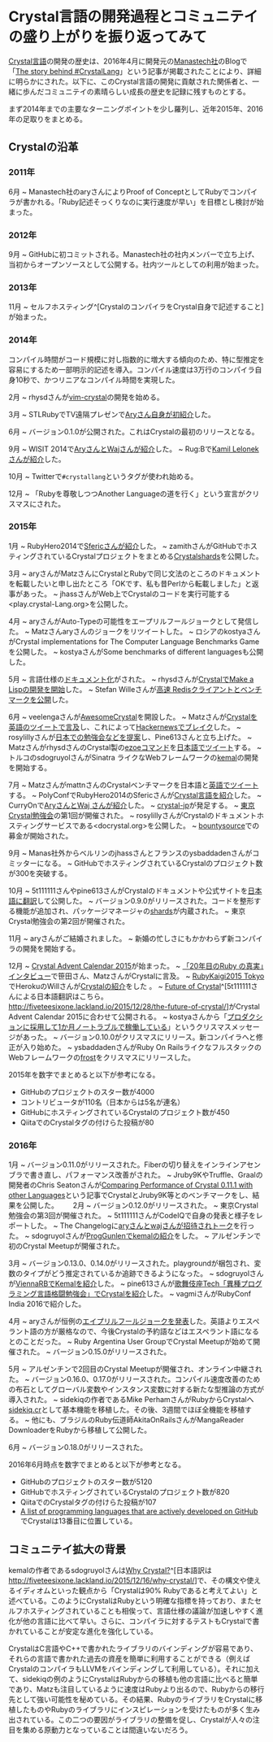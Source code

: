 # Crystal言語の開発過程とコミュニテイの盛り上がりを振り返ってみて

[Crystal言語](http://crystal-lang.org/)の開発の歴史は、2016年4月に開発元の[Manastech社](http://manas.com.ar/)のBlogで「[The story behind #CrystalLang](http://manas.com.ar/blog/2016/04/01/the-story-behind-crystal.html)」という記事が掲載されたことにより、詳細に明らかにされた。以下に、このCrystal言語の開発に貢献された関係者と、一緒に歩んだコミュニテイの素晴らしい成長の歴史を記録に残すものとする。

まず2014年までの主要なターニングポイントを少し羅列し、近年2015年、2016年の足取りをまとめる。

## Crystalの沿革

### 2011年

6月
  ~ Manastech社のaryさんによりProof of ConceptとしてRubyでコンパイラが書かれる。「Ruby記述そっくりなのに実行速度が早い」を目標とし検討が始まった。

### 2012年

9月
  ~ GitHubに初コミットされる。Manastech社の社内メンバーで立ち上げ、当初からオープンソースとして公開する。社内ツールとしての利用が始まった。

### 2013年

11月
  ~ セルフホスティング^[CrystalのコンパイラをCrystal自身で記述すること]が始まった。

### 2014年

コンパイル時間がコード規模に対し指数的に増大する傾向のため、特に型推定を容易にするため一部明示的記述を導入。コンパイル速度は3万行のコンパイラ自身10秒で、かつリニアなコンパイル時間を実現した。

2月
  ~ rhysdさんが[vim-crystal](https://github.com/rhysd/vim-crystal)の開発を始める。

3月
  ~ STLRubyでTV遠隔プレゼンで[Aryさん自身が初紹介](https://www.youtube.com/watch?v=8BdLttM26V0)した。

6月
  ~ バージョン0.1.0が公開された。これはCrystalの最初のリリースとなる。

9月
  ~ WISIT 2014で[AryさんとWajさんが紹介](https://www.youtube.com/watch?v=XGJh6rNAYfs)した。
  ~ Rug:Bで[Kamil Lelonekさんが紹介](http://www.slideshare.net/squixy/crystal-45694037)した。

10月
  ~ Twitterで`#crystallang`というタグが使われ始める。

12月
  ~ 「Rubyを尊敬しつつAnother Languageの道を行く」という宣言がクリスマスにされた。

### 2015年

1月
  ~ RubyHero2014で[Sfericさんが紹介](http://www.meetup.com/Strange-Group-Berlin/events/219492917/)した。
  ~ zamithさんがGitHubでホスティングされているCrystalプロジェクトをまとめる[Crystalshards](https://crystalshards.herokuapp.com/)を公開した。

3月
  ~ aryさんがMatzさんにCrystalとRubyで同じ文法のところのドキュメントを転載したいと申し出たところ「OKです、私も昔Perlから転載しました」と返事があった。
  ~ jhassさんがWeb上でCrystalのコードを実行可能する<play.crystal-Lang.org>を公開した。

4月
  ~ aryさんがAuto-Typeの可能性をエープリルフールジョークとして発信した。
  ~ Matzさんaryさんのジョークをリツイートした。
  ~ ロシアのkostyaさんがCrystal implementations for The Computer Language Benchmarks Gameを公開した。
  ~ kostyaさんがSome benchmarks of different languagesも公開した。

5月
  ~ 言語仕様の[ドキュメント化](http://crystal-lang.org/docs/)がされた。
  ~ rhysdさんが[CrystalでMake a Lispの開発を開始](http://rhysd.hatenablog.com/entry/2015/06/11/212141)した。
  ~ Stefan Willeさんが[高速 Redisクライアントとベンチマークを公開](http://www.stefanwille.com/2015/05/redis-clients-crystal-vs-ruby-vs-c-vs-go/)した。

6月
  ~ veelengaさんが[AwesomeCrystal](http://awesome-crystal.com/)を開設した。
  ~ Matzさんが[Crystalを英語のツイートで言及](https://twitter.com/matz_translated/status/610842797587976192)し、これによって[Hackernewsでブレイク](https://news.ycombinator.com/item?id=9669166)した。
  ~ rosylillyさんが[日本での勉強会などを提案](https://twitter.com/rosylilly/status/607543840052895744)し、Pine613さんと立ち上げた。
  ~ MatzさんがrhysdさんのCrystal製の[ezoeコマンド](https://github.com/rhysd/ezoe)を[日本語でツイート](https://twitter.com/yukihiro_matz/status/610842781091672064)する。
  ~ トルコのsdogruyolさんがSinatra ライクなWebフレームワークの[kemal](http://serdardogruyol.com/kemal/)の開発を開始する。

7月
  ~ MatzさんがmattnさんのCrystalベンチマークを日本語と[英語でツイート](https://twitter.com/matz_translated/status/611364736198967297)する。
  ~ PolyConfでRubyHero2014のSfericさんが[Crystal言語を紹介](https://www.youtube.com/watch?v=Ysm4IU4aWoQ)した。
  ~ CurryOnで[AryさんとWaj さんが紹介](http://2015.ecoop.org/event/curryon-crystal-a-programming-language-for-humans-and-computers)した。
  ~ [crystal-jp](http://crystal.connpass.com/)が発足する。
  ~ [東京Crystal勉強会](http://crystal.connpass.com/)の第1回が開催された。
  ~ rosylillyさんがCrystalのドキュメントホスティングサービスである<docrystal.org>を公開した。
  ~ [bountysource](https://salt.bountysource.com/teams/crystal-lang)での募金が開始された。

9月
  ~ Manas社外からベルリンのjhassさんとフランスのysbaddadenさんがコミッターになる。
  ~ GitHubでホスティングされているCrystalのプロジェクト数が300を突破する。

10月
  ~ 5t111111さんやpine613さんがCrystalのドキュメントや公式サイトを[日本語に翻訳](http://ja.crystal-lang.org)して公開した。
  ~ バージョン0.9.0がリリースされた。コードを整形する機能が追加され、パッケージマネージャの[shards](https://github.com/crystal-lang/shards)が内蔵された。
  ~ 東京Crystal勉強会の第2回が開催された。

11月
  ~ aryさんがご結婚されました。
  ~ 新婚の忙しさにもかかわらず新コンパイラの開発を開始する。

12月
  ~ [Crystal Advent Calendar 2015](http://www.adventar.org/calendars/800)が始まった。
  ~ [「20年目のRuby の真実」インタビュー](http://www.ipsj.or.jp/magazine/ruby.html)で笹田さん、MatzさんがCrystalに言及。
  ~ [RubyKaigi2015 Tokyo](http://rubykaigi.org/2015)でHerokuのWillさんが[Crystalの紹介](http://rubykaigi.org/2015/presentations/leinweber)をした 。
  ~ [Future of Crystal](http://crystal-lang.org/2015/12/24/the-future-of-crystal.html)^[5t111111さんによる日本語翻訳はこちら。<http://fiveteesixone.lackland.io/2015/12/28/the-future-of-crystal/>]がCrystal Advent Calendar 2015に合わせて公開される。
  ~ kostyaさんから「[プロダクションに採用して1か月ノートラブルで稼働している](https://groups.google.com/forum/?fromgroups#!topic/crystal-lang/fXTAMilSo_Q)」というクリスマスメッセージがあった。
  ~ バージョン0.10.0がクリスマスにリリース。新コンパイラへと修正が入り始めた。
  ~ ysbaddadenさんがRuby On RailsライクなフルスタックのWebフレームワークの[frost](https://github.com/ysbaddaden/frost)をクリスマスにリリースした。

2015年を数字でまとめると以下が参考になる。

  - GitHubのプロジェクトのスター数が4000
  - コントリビュータが110名（日本からは5名が連名）
  - GitHubにホスティングされているCrystalのプロジェクト数が450
  - QiitaでのCrystalタグの付けらた投稿が80

### 2016年

1月
  ~ バージョン0.11.0がリリースされた。Fiberの切り替えをインラインアセンブラで書き直し、パフォーマンス改善がされた。
  ~ Jruby9KやTruffle、Graalの開発者のChris Seatonさんが[Comparing Performance of Crystal 0.11.1 with other Languages](http://stefan-marr.de/downloads/crystal.html)という記事でCrystalとJruby9K等とのベンチマークをし、結果を公開した。　
　
2月
  ~ バージョン0.12.0がリリースされた。
  ~ 東京Crystal勉強会の第3回が開催された。
  ~ 5t111111さんがCodeIQで自身の発表と様子をレポートした。
  ~ The Changelogに[aryさんとwajさんが招待されトーク](https://changelog.com/192/)を行った。
  ~ sdogruyolさんが[ProgGunlenでkemalの紹介](http://slides.com/sdogruyol/crystal-2)をした。
  ~ アルゼンチンで初のCrystal Meetupが開催された。

3月
  ~ バージョン0.13.0、0.14.0がリリースされた。playgroundが梱包され、変数のタイプがどう推定されているか追跡できるようになった。
  ~ sdogruyolさんが[ViennaRBでKemalを紹介](http://slides.com/sdogruyol/building-web-apps-with-kemal)した。
  ~ pine613さんが[歌舞伎座Tech「異種プログラミング言語格闘勉強会」でCrystalを紹介](https://speakerdeck.com/pine613/crystal-yan-yu-falseshao-jie-ge-wu-ji-zuo-dot-tech-number-9)した。
  ~ vagmiさんがRubyConf India 2016で紹介した。

4月
  ~ aryさんが恒例の[エイプリルフールジョークを発表](https://github.com/crystal-lang/crystal/issues/2394)した。英語よりエスペラント語の方が厳格なので、今後Crystalの予約語などはエスペラント語になるとのことだった。
  ~ Ruby Argentina User GroupでCrystal Meetupが始めて開催された。
  ~ バージョン0.15.0がリリースされた。

5月
  ~ アルゼンチンで2回目のCrystal Meetupが開催され、オンライン中継された。
  ~ バージョン0.16.0、0.17.0がリリースされた。コンパイル速度改善のための布石としてグローバル変数やインスタンス変数に対する新たな型推論の方式が導入された。
  ~ sidekiqの作者であるMike PerhamさんがRubyからCrystalへ[sidekiq.cr](https://github.com/mperham/sidekiq.cr)として基本機能を移植した。その後、3週間でほぼ全機能を移植する。
  ~ 他にも、ブラジルのRuby伝道師AkitaOnRailsさんがMangaReader DownloaderをRubyから移植して公開した。

6月
  ~ バージョン0.18.0がリリースされた。

2016年6月時点を数字でまとめると以下が参考となる。

  - GitHubのプロジェクトのスター数が5120
  - GitHubでホスティングされているCrystalのプロジェクト数が820
  - QiitaでのCrystalタグの付けらた投稿が107
  - [A list of programming languages that are actively developed on GitHub](https://github.com/showcases/programming-languages)でCrystalは13番目に位置している。

## コミュニテイ拡大の背景

kemalの作者であるsdogruyolさんは[Why Crystal?](http://serdardogruyol.com/why-crystal)^[日本語訳は<http://fiveteesixone.lackland.io/2015/12/16/why-crystal/>]で、その構文や使えるイディオムといった観点から「Crystalは90% Rubyであると考えてよい」と述べている。このようにCrystalはRubyという明確な指標を持っており、またセルフホスティングされていることも相俟って、言語仕様の議論が加速しやすく進化が他の言語に比べて早い。さらに、コンパイラに対するテストもCrystalで書かれていることが安定な進化を強化している。

CrystalはC言語やC++で書かれたライブラリのバインディングが容易であり、それらの言語で書かれた過去の資産を簡単に利用することができる（例えばCrystalのコンパイラもLLVMをバインディングして利用している）。それに加えて、sidekiqの例のようにCrystalはRubyからの移植も他の言語に比べると簡単であり、Matzも注目しているように速度はRubyより出るので、Rubyからの移行先として強い可能性を秘めている。その結果、RubyのライブラリをCrystalに移植したものやRubyのライブラリにインスピレーションを受けたものが多く生み出されている。この二つの要因がライブラリの整備を促し、Crystalが人々の注目を集める原動力となっていることは間違いないだろう。
